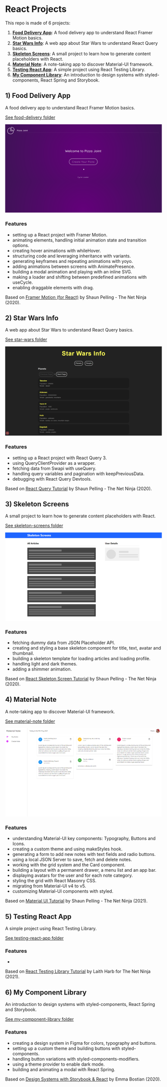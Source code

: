 # React Projects

This repo is made of 6 projects:

1. [**Food Delivery App**](#food): A food delivery app to understand React Framer Motion basics.
2. [**Star Wars Info**](#starwars): A web app about Star Wars to understand React Query basics.
3. [**Skeleton Screens**](#skeleton): A small project to learn how to generate content placeholders with React.
4. [**Material Note**](#materialnote): A note-taking app to discover Material-UI framework.
5. [**Testing React App**](#testing): A simple project using React Testing Library.
6. [**My Component Library**](#designsystem): An introduction to design systems with styled-components, React Spring and Storybook.

## <a name="food"></a>1) Food Delivery App

A food delivery app to understand React Framer Motion basics.

[See food-delivery folder](https://github.com/solygambas/react-projects/tree/main/food-delivery)

<p align="center">
    <a href="https://github.com/solygambas/react-projects/tree/main/food-delivery">
        <img src="food-delivery/screenshot.png">
    </a>
</p>

### Features

- setting up a React project with Framer Motion.
- animating elements, handling initial animation state and transition options.
- creating hover animations with whileHover.
- structuring code and leveraging inheritance with variants.
- generating keyframes and repeating animations with yoyo.
- adding animations between screens with AnimatePresence.
- building a modal animation and playing with an inline SVG.
- making a loader and shifting between predefined animations with useCycle.
- enabling draggable elements with drag.

Based on [Framer Motion (for React)](https://www.youtube.com/watch?v=2V1WK-3HQNk&list=PL4cUxeGkcC9iHDnQfTHEVVceOEBsOf07i&index=1) by Shaun Pelling - The Net Ninja (2020).

## <a name="starwars"></a>2) Star Wars Info

A web app about Star Wars to understand React Query basics.

[See star-wars folder](https://github.com/solygambas/react-projects/tree/main/star-wars)

<p align="center">
    <a href="https://github.com/solygambas/react-projects/tree/main/star-wars">
        <img src="star-wars/screenshot.png">
    </a>
</p>

### Features

- setting up a React project with React Query 3.
- using QueryClientProvider as a wrapper.
- fetching data from Swapi with useQuery.
- handling query variables and pagination with keepPreviousData.
- debugging with React Query Devtools.

Based on [React Query Tutorial](https://www.youtube.com/watch?v=x1rQ61otgtU&list=PL4cUxeGkcC9jpi7Ptjl5b50p9gLjOFani) by Shaun Pelling - The Net Ninja (2020).

## <a name="skeleton"></a>3) Skeleton Screens

A small project to learn how to generate content placeholders with React.

[See skeleton-screens folder](https://github.com/solygambas/react-projects/tree/main/skeleton-screens)

<p align="center">
    <a href="https://github.com/solygambas/react-projects/tree/main/skeleton-screens">
        <img src="skeleton-screens/screenshot.png">
    </a>
</p>

### Features

- fetching dummy data from JSON Placeholder API.
- creating and styling a base skeleton component for title, text, avatar and thumbnail.
- building a skeleton template for loading articles and loading profile.
- handling light and dark themes.
- adding a shimmer animation.

Based on [React Skeleton Screen Tutorial](https://www.youtube.com/watch?v=cg_tmJBisp8&list=PL4cUxeGkcC9i6bZhMuAzQpC6YgLmB4k4-) by Shaun Pelling - The Net Ninja (2020).

## <a name="materialnote"></a>4) Material Note

A note-taking app to discover Material-UI framework.

[See material-note folder](https://github.com/solygambas/react-projects/tree/main/material-note)

<p align="center">
    <a href="https://github.com/solygambas/react-projects/tree/main/material-note">
        <img src="material-note/screenshot.png">
    </a>
</p>

### Features

- understanding Material-UI key components: Typography, Buttons and Icons.
- creating a custom theme and using makeStyles hook.
- generating a form to add new notes with text fields and radio buttons.
- using a local JSON Server to save, fetch and delete notes.
- working with the grid system and the Card component.
- building a layout with a permanent drawer, a menu list and an app bar.
- displaying avatars for the user and for each note category.
- styling the grid with React Masonry CSS.
- migrating from Material-UI v4 to v5.
- customizing Material-UI components with styled.

Based on [Material UI Tutorial](https://www.youtube.com/watch?v=0KEpWHtG10M&list=PL4cUxeGkcC9gjxLvV4VEkZ6H6H4yWuS58) by Shaun Pelling - The Net Ninja (2021).

## <a name="testing"></a>5) Testing React App

A simple project using React Testing Library.

[See testing-react-app folder](https://github.com/solygambas/react-projects/tree/main/testing-react-app)

### Features

-

Based on [React Testing Library Tutorial](https://www.youtube.com/playlist?list=PL4cUxeGkcC9gm4_-5UsNmLqMosM-dzuvQ) by
Laith Harb for The Net Ninja (2021).

## <a name="designsystem"></a>6) My Component Library

An introduction to design systems with styled-components, React Spring and Storybook.

[See my-component-library folder](https://github.com/solygambas/react-projects/tree/main/my-component-library)

### Features

- creating a design system in Figma for colors, typography and buttons.
- setting up a custom theme and building buttons with styled-components.
- handling button variations with styled-components-modifiers.
- using a theme provider to enable dark mode.
- building and animating a modal with React Spring.

Based on [Design Systems with Storybook & React](https://frontendmasters.com/workshops/design-systems-storybook/) by
Emma Bostian (2020).
